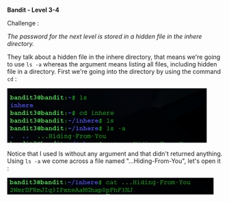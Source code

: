 **Bandit - Level 3-4**

Challenge : 

*The password for the next level is stored in a hidden file in the inhere directory.*



They talk about a hidden file in the inhere directory, that means we're going to use `ls -a` whereas the argument means listing all files, including hidden file in a directory. First we're going into the directory by using the command `cd` :

![](https://github.com/Kaalig/OverTheWire-WriteUps/blob/238ccdb5df428ef2813e17af8bf6364d9a7fccc5/images/Pasted%20image%2020250707194909.png)

Notice that I used ls without any argument and that didn't returned anything. Using `ls -a` we come across a file named "...Hiding-From-You", let's open it : 

![](https://github.com/Kaalig/OverTheWire-WriteUps/blob/238ccdb5df428ef2813e17af8bf6364d9a7fccc5/images/Pasted%20image%2020250707195055.png)

